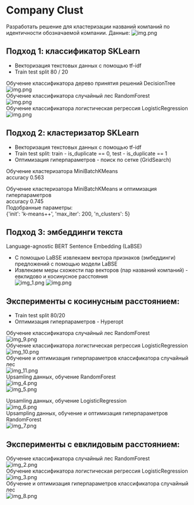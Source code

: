 # Company Clust
Разработать решение для кластеризации названий компаний по идентичности обозначаемой компании.
Данные:
![img.png](misc/img_data.png)
## Подход 1: классификатор SKLearn
- Векторизация текстовых данных с помощью tf-idf<br>
- Train test split 80 / 20

Обучение классификатора дерево принятия решений DecisionTree<br>
![img.png](misc/img14.png)<br>
Обучение классификатора случайный лес RandomForest<br>
![img.png](misc/img15.png)<br>
Обучение классификатора логистическая регрессия LogisticRegression<br>
![img.png](misc/img13.png)<br>
## Подход 2: кластеризатор SKLearn
- Векторизация текстовых данных с помощью tf-idf<br>
- Train test split: train - is_duplicate == 0, test - is_duplicate == 1
- Оптимизация гиперпараметров - поиск по сетке (GridSearch)

Обучение кластеризатора MiniBatchKMeans<br>
accuracy 0.563

Обучение кластеризатора MiniBatchKMeans и оптимизация гиперпараметров<br>
accuracy 0.745<br>
Подобранные параметры:<br>
{'init': 'k-means++', 'max_iter': 200, 'n_clusters': 5}

## Подход 3: эмбеддинги текста
Language-agnostic BERT Sentence Embedding (LaBSE)
- С помощью LaBSE извлекаем вектора признаков (эмбеддинги) предложений с помощью модели LaBSE
- Извлекаем меры схожести пар векторов (пар названий компаний) - евклидово и косинусное расстояния <br>
![img_1.png](misc/img_1.png) 
![img.png](misc/img.png) <br>

## Эксперименты с косинусным расстоянием:<br>
- Train test split 80/20<br>
- Оптимизация гиперпараметров - Hyperopt

Обучение классификатора случайный лес RandomForest<br>
![img_9.png](misc/img_9.png)<br>
Обучение классификатора логистическая регрессия LogisticRegression<br>
![img_10.png](misc/img_10.png)<br>
Обучение и оптимизация гиперпараметров классификатора случайный лес<br>
![img_11.png](misc/img_11.png)<br>
Upsamling данных, обучение RandomForest<br>
![img_4.png](misc/img_4.png)<br> 
![img_5.png](misc/img_5.png)<br>

Upsamling данных, обучение LogisticRegression<br>
![img_6.png](misc/img_6.png)<br>
Upsampling данных, обучение и оптимизация гиперпараметров RandomForest<br>
![img_7.png](misc/img_7.png)<br>
## Эксперименты с евклидовым расстоянием:<br>
Обучение классификатора случайный лес RandomForest<br>
![img_2.png](misc/img_2.png)<br>
Обучение классификатора логистическая регрессия LogisticRegression<br>
![img_3.png](misc/img_3.png)<br>
Обучение и оптимизация гиперпараметров классификатора случайный лес<br>
![img_8.png](misc/img_8.png)<br>